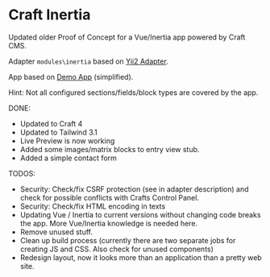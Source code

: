 # Craft Inertia

Updated older Proof of Concept for a Vue/Inertia app powered by Craft CMS.

Adapter `modules\inertia` based on [Yii2 Adapter](https://www.yiiframework.com/extension/tebe/yii2-inertia).

App based on [Demo App](https://pingcrm-yii2.tebe.ch/) (simplified).

Hint: Not all configured sections/fields/block types are covered by the app.

DONE:

* Updated to Craft 4
* Updated to Tailwind 3.1
* Live Preview is now working
* Added some images/matrix blocks to entry view stub.
* Added a simple contact form

TODOS:

* Security: Check/fix CSRF protection (see in adapter description) and check for possible conflicts with Crafts Control Panel.
* Security: Check/fix HTML encoding in texts
* Updating Vue / Inertia to current versions without changing code breaks the app. More Vue/Inertia knowledge is needed here.
* Remove unused stuff.
* Clean up build process (currently there are two separate jobs for creating JS and CSS. Also check for unused components)
* Redesign layout, now it looks more than an application than a pretty web site.
